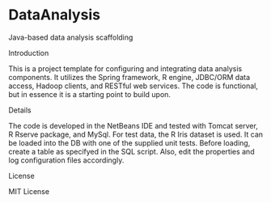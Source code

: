 DataAnalysis
============

Java-based data analysis scaffolding

Introduction

This is a project template for configuring and integrating data analysis components.   It utilizes the Spring framework, R engine, JDBC/ORM data access, Hadoop clients, and RESTful web services.   The code is functional, but in essence it is a starting point to build upon.

Details

The code is developed in the NetBeans IDE and tested with Tomcat server, R Rserve package, and MySql.   For test data, the R Iris dataset is used.    It can be loaded into the DB with one of the supplied unit tests.   Before loading, create a table as specifyed in the SQL script.   Also, edit the properties and log configuration files accordingly.


License

MIT License

